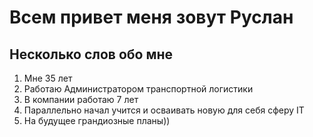 # Всем привет меня зовут Руслан


## Несколько слов обо мне

1. Мне 35 лет
2. Работаю Администратором транспортной логистики
3. В компании работаю 7 лет
4. Параллельно начал учится и осваивать новую для себя сферу IT
5. На будущее грандиозные планы))
